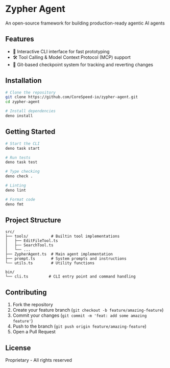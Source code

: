 # Zypher Agent

An open-source framework for building production-ready agentic AI agents

## Features

- 🤖 Interactive CLI interface for fast prototyping
- 🛠️ Tool Calling & Model Context Protocol (MCP) support
- 📝 Git-based checkpoint system for tracking and reverting changes

## Installation

```bash
# Clone the repository
git clone https://github.com/CoreSpeed-io/zypher-agent.git
cd zypher-agent

# Install dependencies
deno install
```

## Getting Started
```bash
# Start the CLI
deno task start

# Run tests
deno task test

# Type checking
deno check .

# Linting
deno lint

# Format code
deno fmt
```

## Project Structure

```
src/
├── tools/          # Builtin tool implementations
│   ├── EditFileTool.ts
│   ├── SearchTool.ts
│   └── ...
├── ZypherAgent.ts  # Main agent implementation
├── prompt.ts       # System prompts and instructions
└── utils.ts        # Utility functions

bin/
└── cli.ts         # CLI entry point and command handling
```

## Contributing

1. Fork the repository
2. Create your feature branch (`git checkout -b feature/amazing-feature`)
3. Commit your changes (`git commit -m 'feat: add some amazing feature'`)
4. Push to the branch (`git push origin feature/amazing-feature`)
5. Open a Pull Request

## License

Proprietary - All rights reserved
